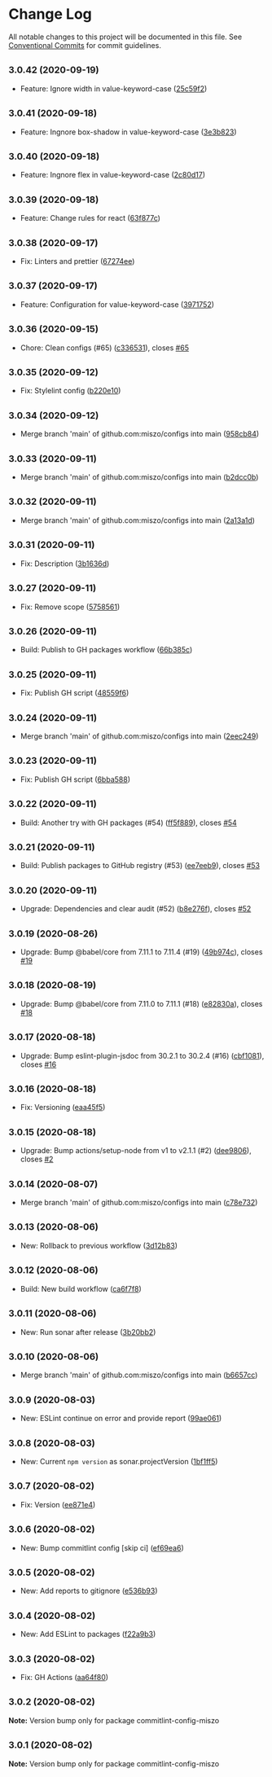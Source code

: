 # Change Log

All notable changes to this project will be documented in this file.
See [Conventional Commits](https://conventionalcommits.org) for commit guidelines.

## <small>3.0.42 (2020-09-19)</small>

* Feature: Ignore width in value-keyword-case ([25c59f2](https://github.com/miszo/configs/commit/25c59f2))





## <small>3.0.41 (2020-09-18)</small>

* Feature: Ingnore box-shadow in value-keyword-case ([3e3b823](https://github.com/miszo/configs/commit/3e3b823))





## <small>3.0.40 (2020-09-18)</small>

* Feature: Ingnore flex in value-keyword-case ([2c80d17](https://github.com/miszo/configs/commit/2c80d17))





## <small>3.0.39 (2020-09-18)</small>

* Feature: Change rules for react ([63f877c](https://github.com/miszo/configs/commit/63f877c))





## <small>3.0.38 (2020-09-17)</small>

* Fix: Linters and prettier ([67274ee](https://github.com/miszo/configs/commit/67274ee))





## <small>3.0.37 (2020-09-17)</small>

* Feature: Configuration for value-keyword-case ([3971752](https://github.com/miszo/configs/commit/3971752))





## <small>3.0.36 (2020-09-15)</small>

* Chore: Clean configs (#65) ([c336531](https://github.com/miszo/configs/commit/c336531)), closes [#65](https://github.com/miszo/configs/issues/65)





## <small>3.0.35 (2020-09-12)</small>

* Fix: Stylelint config ([b220e10](https://github.com/miszo/configs/commit/b220e10))





## <small>3.0.34 (2020-09-12)</small>

* Merge branch 'main' of github.com:miszo/configs into main ([958cb84](https://github.com/miszo/configs/commit/958cb84))





## <small>3.0.33 (2020-09-11)</small>

* Merge branch 'main' of github.com:miszo/configs into main ([b2dcc0b](https://github.com/miszo/configs/commit/b2dcc0b))





## <small>3.0.32 (2020-09-11)</small>

* Merge branch 'main' of github.com:miszo/configs into main ([2a13a1d](https://github.com/miszo/configs/commit/2a13a1d))





## <small>3.0.31 (2020-09-11)</small>

* Fix: Description ([3b1636d](https://github.com/miszo/configs/commit/3b1636d))





## <small>3.0.27 (2020-09-11)</small>

* Fix: Remove scope ([5758561](https://github.com/miszo/configs/commit/5758561))





## <small>3.0.26 (2020-09-11)</small>

* Build: Publish to GH packages workflow ([66b385c](https://github.com/miszo/configs/commit/66b385c))





## <small>3.0.25 (2020-09-11)</small>

* Fix: Publish GH script ([48559f6](https://github.com/miszo/configs/commit/48559f6))





## <small>3.0.24 (2020-09-11)</small>

* Merge branch 'main' of github.com:miszo/configs into main ([2eec249](https://github.com/miszo/configs/commit/2eec249))





## <small>3.0.23 (2020-09-11)</small>

* Fix: Publish GH script ([6bba588](https://github.com/miszo/configs/commit/6bba588))





## <small>3.0.22 (2020-09-11)</small>

* Build: Another try with GH packages (#54) ([ff5f889](https://github.com/miszo/configs/commit/ff5f889)), closes [#54](https://github.com/miszo/configs/issues/54)





## <small>3.0.21 (2020-09-11)</small>

* Build: Publish packages to GitHub registry (#53) ([ee7eeb9](https://github.com/miszo/configs/commit/ee7eeb9)), closes [#53](https://github.com/miszo/configs/issues/53)





## <small>3.0.20 (2020-09-11)</small>

* Upgrade: Dependencies and clear audit (#52) ([b8e276f](https://github.com/miszo/configs/commit/b8e276f)), closes [#52](https://github.com/miszo/configs/issues/52)





## <small>3.0.19 (2020-08-26)</small>

* Upgrade: Bump @babel/core from 7.11.1 to 7.11.4 (#19) ([49b974c](https://github.com/miszo/configs/commit/49b974c)), closes [#19](https://github.com/miszo/configs/issues/19)





## <small>3.0.18 (2020-08-19)</small>

* Upgrade: Bump @babel/core from 7.11.0 to 7.11.1 (#18) ([e82830a](https://github.com/miszo/configs/commit/e82830a)), closes [#18](https://github.com/miszo/configs/issues/18)





## <small>3.0.17 (2020-08-18)</small>

* Upgrade: Bump eslint-plugin-jsdoc from 30.2.1 to 30.2.4 (#16) ([cbf1081](https://github.com/miszo/configs/commit/cbf1081)), closes [#16](https://github.com/miszo/configs/issues/16)





## <small>3.0.16 (2020-08-18)</small>

* Fix: Versioning ([eaa45f5](https://github.com/miszo/configs/commit/eaa45f5))





## <small>3.0.15 (2020-08-18)</small>

* Upgrade: Bump actions/setup-node from v1 to v2.1.1 (#2) ([dee9806](https://github.com/miszo/configs/commit/dee9806)), closes [#2](https://github.com/miszo/configs/issues/2)





## <small>3.0.14 (2020-08-07)</small>

* Merge branch 'main' of github.com:miszo/configs into main ([c78e732](https://github.com/miszo/configs/commit/c78e732))





## <small>3.0.13 (2020-08-06)</small>

* New: Rollback to previous workflow ([3d12b83](https://github.com/miszo/configs/commit/3d12b83))





## <small>3.0.12 (2020-08-06)</small>

* Build: New build workflow ([ca6f7f8](https://github.com/miszo/configs/commit/ca6f7f8))





## <small>3.0.11 (2020-08-06)</small>

* New: Run sonar after release ([3b20bb2](https://github.com/miszo/configs/commit/3b20bb2))





## <small>3.0.10 (2020-08-06)</small>

* Merge branch 'main' of github.com:miszo/configs into main ([b6657cc](https://github.com/miszo/configs/commit/b6657cc))





## <small>3.0.9 (2020-08-03)</small>

* New: ESLint continue on error and provide report ([99ae061](https://github.com/miszo/configs/commit/99ae061))





## <small>3.0.8 (2020-08-03)</small>

* New: Current `npm version` as sonar.projectVersion ([1bf1ff5](https://github.com/miszo/configs/commit/1bf1ff5))





## <small>3.0.7 (2020-08-02)</small>

* Fix: Version ([ee871e4](https://github.com/miszo/configs/commit/ee871e4))





## <small>3.0.6 (2020-08-02)</small>

* New: Bump commitlint config [skip ci] ([ef69ea6](https://github.com/miszo/configs/commit/ef69ea6))





## <small>3.0.5 (2020-08-02)</small>

* New: Add reports to gitignore ([e536b93](https://github.com/miszo/configs/commit/e536b93))





## <small>3.0.4 (2020-08-02)</small>

* New: Add ESLint to packages ([f22a9b3](https://github.com/miszo/configs/commit/f22a9b3))





## <small>3.0.3 (2020-08-02)</small>

* Fix: GH Actions ([aa64f80](https://github.com/miszo/configs/commit/aa64f80))





## <small>3.0.2 (2020-08-02)</small>

**Note:** Version bump only for package commitlint-config-miszo





## <small>3.0.1 (2020-08-02)</small>

**Note:** Version bump only for package commitlint-config-miszo
